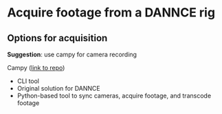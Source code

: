 # Acquire footage from a DANNCE rig

## Options for acquisition

**Suggestion**: use campy for camera recording

Campy ([link to repo](https://github.com/ksseverson57/campy))
   - CLI tool
   - Original solution for DANNCE
   - Python-based tool to sync cameras, acquire footage, and transcode footage